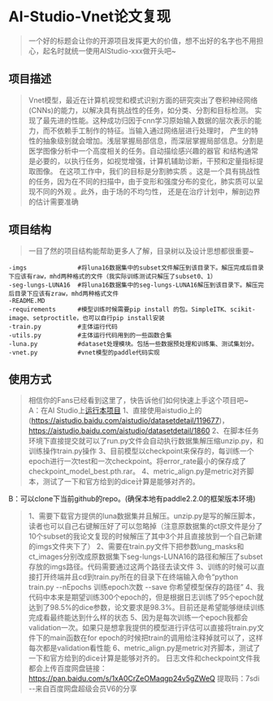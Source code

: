 # AI-Studio-Vnet论文复现
> 一个好的标题会让你的开源项目发挥更大的价值，想不出好的名字也不用担心，起名时就统一使用AIStudio-xxx做开头吧~

## 项目描述
> Vnet模型，最近在计算机视觉和模式识别方面的研究突出了卷积神经网络(CNNs)的能力，以解决具有挑战性的任务，如分类、分割和目标检测。
> 实现了最先进的性能。这种成功归因于cnn学习原始输入数据的层次表示的能力，而不依赖手工制作的特征。当输入通过网络层进行处理时，
> 产生的特性的抽象级别就会增加。浅层掌握局部信息，而深层掌握局部信息。分割是医学图像分析中一个高度相关的任务。自动描绘感兴趣的器官
> 和结构通常是必要的，以执行任务，如视觉增强，计算机辅助诊断，干预和定量指标提取图像。
> 在这项工作中，我们的目标是分割肺实质 。这是一个具有挑战性的任务，因为在不同的扫描中，由于变形和强度分布的变化，肺实质可以呈现不同的外观
> 。此外，由于场的不均匀性， 还是在治疗计划中，解剖边界的估计需要准确

## 项目结构
> 一目了然的项目结构能帮助更多人了解，目录树以及设计思想都很重要~
```
-imgs              #将luna16数据集中的subset文件解压到该目录下。解压完成后目录下应该有raw，mhd两种格式的文件（我实际训练测试只解压了subset0、1）
-seg-lungs-LUNA16  #将luna16数据集中的seg-lungs-LUNA16解压到该目录下。解压完后目录下应该有zraw，mhd两种格式文件
-README.MD
-requirements      #模型训练时候需要pip install 的包。SimpleITK、scikit-image、setproctitle，也可以自行pip install安装
-train.py          #主体运行代码
-utils.py          #主体运行代码用到的一些函数合集
-luna.py           #dataset处理模块。包括一些数据预处理和训练集、测试集划分。
-vnet.py           #vnet模型的paddle代码实现
```
## 使用方式
> 相信你的Fans已经看到这里了，快告诉他们如何快速上手这个项目吧~  
A：在AI Studio上[运行本项目](https://aistudio.baidu.com/aistudio/clusterprojectdetail/3432461/trainTask) 
> 1、直接使用aistudio上的(https://aistudio.baidu.com/aistudio/datasetdetail/119677)，https://aistudio.baidu.com/aistudio/datasetdetail/1860
> 2、在脚本任务环境下直接提交就可以了run.py文件会自动执行数据集解压缩unzip.py，和训练操作train.py操作
> 3、目前模型以checkpoint来保存的，每训练一个epoch进行一次test和一次checkpoint。将error_rate最小的保存成了checkpoint_model_best.pth.rar。
> 4、metric_align.py是metric对齐脚本，测试了一下和官方给到的dice计算是能够对齐的。

B：可以clone下当前github的repo。(确保本地有paddle2.2.0的框架版本环境)
> 1、需要下载官方提供的luna数据集并且解压。unzip.py是写的解压脚本，读者也可以自己右键解压好了可以忽略掉（注意原数据集的ct原文件是分了10个subset的我论文复现的时候解压了其中3个并且直接放到一个自己新建的imgs文件夹下了）
> 2、需要在train.py文件下把参数lung_masks和ct_images分别改成原数据集下seg-lungs-LUNA16的路径和解压了subset存放的imgs路径。代码需要通过这两个路径去读文件
> 3、训练的时候可以直接打开终端并且cd到train.py所在的目录下在终端输入命令“python train.py --nEpochs 训练epoch次数 --save 你希望模型保存的路径”
> 4、我代码中本来是期望训练300个epoch的，但是根据日志训练了95个epoch就达到了98.5%的dice参数，论文要求是98.3%。目前还是希望能够继续训练完成看最终能达到什么样的状态
> 5、因为是每次训练一个epoch我都会validation一次。如果只是想拿我提供的模型进行评估可以直接将train.py文件下的main函数在for epoch的时候把train的调用给注释掉就可以了，这样每次都是validation看性能
> 6、metric_align.py是metric对齐脚本，测试了一下和官方给到的dice计算是能够对齐的。
> 日志文件和checkpoint文件我都会上传百度网盘链接：https://pan.baidu.com/s/1xA0CrZeOMaqgp24v5gZWeQ 
提取码：7sdi 
--来自百度网盘超级会员V6的分享
